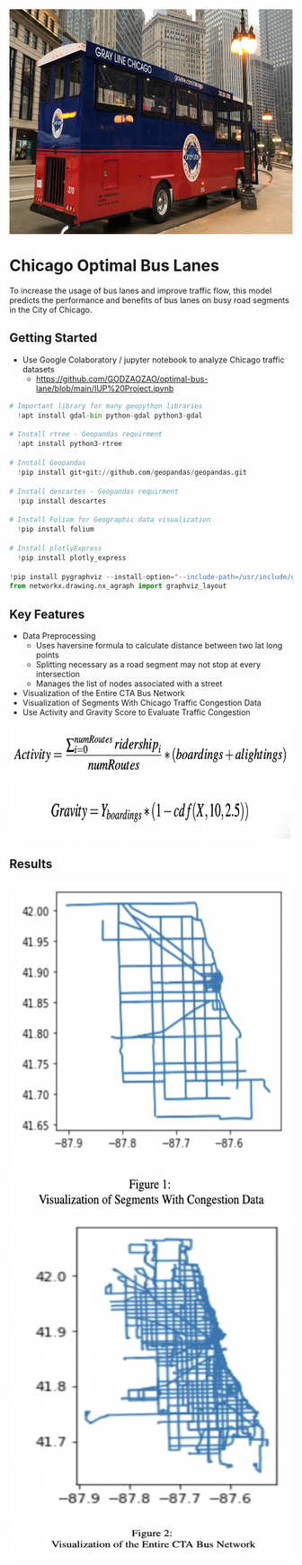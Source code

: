 <div>
<img width = "100%" align="center" alt="PIC" height="400px" src="https://github.com/GODZAOZAO/optimal-bus-lane/blob/main/chicago_bus.jpeg" />
<div/>
  
# Chicago Optimal Bus Lanes
To increase the usage of bus lanes and improve traffic flow, this model predicts the performance and benefits of bus lanes on busy road segments in the City of Chicago.

## Getting Started
* Use Google Colaboratory / jupyter notebook to analyze Chicago traffic datasets 
  - https://github.com/GODZAOZAO/optimal-bus-lane/blob/main/IUP%20Project.ipynb
~~~python
# Important library for many geopython libraries
  !apt install gdal-bin python-gdal python3-gdal 
  
# Install rtree - Geopandas requirment
  !apt install python3-rtree 
  
# Install Geopandas
  !pip install git+git://github.com/geopandas/geopandas.git
  
# Install descartes - Geopandas requirment
  !pip install descartes 
  
# Install Folium for Geographic data visualization
  !pip install folium
  
# Install plotlyExpress
  !pip install plotly_express
  
!pip install pygraphviz --install-option="--include-path=/usr/include/graphviz" --install-option="--library-path=/usr/lib/graphviz/"
from networkx.drawing.nx_agraph import graphviz_layout
~~~
  
## Key Features
* Data Preprocessing
  - Uses haversine formula to calculate distance between two lat long points
  - Splitting necessary as a road segment may not stop at every intersection
  - Manages the list of nodes associated with a street
* Visualization of the Entire CTA Bus Network
* Visualization of Segments With Chicago Traffic Congestion Data
* Use Activity and Gravity Score to Evaluate Traffic Congestion
  
<img src="https://github.com/GODZAOZAO/optimal-bus-lane/blob/main/Activity%20Score.png" width="500" height="100"/> <img src="https://github.com/GODZAOZAO/optimal-bus-lane/blob/main/Gravity%20Score.png" width="500" height="100"/>
  
</p>
 
  
## Results
<img src="https://github.com/GODZAOZAO/optimal-bus-lane/blob/main/Congestion_Chicago.png" width="500" height="600"/> <img src="https://github.com/GODZAOZAO/optimal-bus-lane/blob/main/All_Traffic_Chicago.png" width="500" height="600"/>

